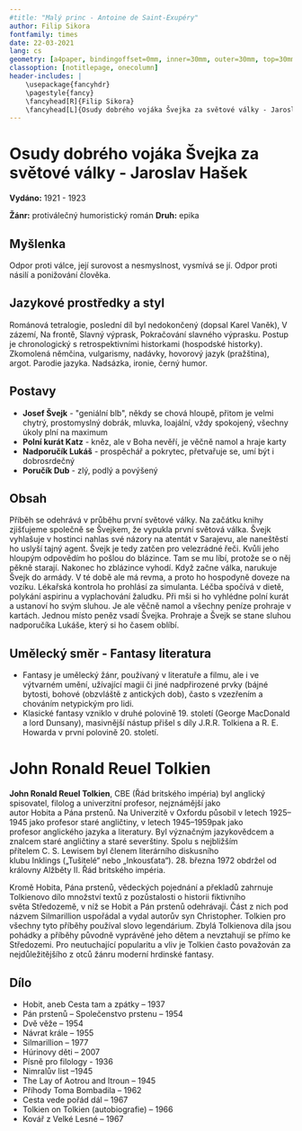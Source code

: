 ```yaml
---
#title: "Malý princ - Antoine de Saint-Exupéry"
author: Filip Sikora
fontfamily: times
date: 22-03-2021
lang: cs
geometry: [a4paper, bindingoffset=0mm, inner=30mm, outer=30mm, top=30mm, bottom=30mm]
classoption: [notitlepage, onecolumn]
header-includes: |
	\usepackage{fancyhdr}
	\pagestyle{fancy}
	\fancyhead[R]{Filip Sikora}
	\fancyhead[L]{Osudy dobrého vojáka Švejka za světové války - Jaroslav Hašek}
---
```


# Osudy dobrého vojáka Švejka za světové války - Jaroslav Hašek

**Vydáno:** 1921 - 1923

**Žánr:** protiválečný humoristický román **Druh:** epika

## Myšlenka

Odpor proti válce, její surovost a nesmyslnost, vysmívá se jí. Odpor proti násilí a ponižování člověka.

## Jazykové prostředky a styl

Románová tetralogie, poslední díl byl nedokončený (dopsal Karel Vaněk), V zázemí, Na frontě, Slavný výprask, Pokračování slavného výprasku. Postup je chronologický s retrospektivními historkami (hospodské historky). Zkomolená němčina, vulgarismy, nadávky, hovorový jazyk (pražština), argot. Parodie jazyka. Nadsázka, ironie, černý humor.

## Postavy

- **Josef Švejk** - "geniální blb", někdy se chová hloupě, přitom je velmi chytrý, prostomyslný dobrák, mluvka, loajální, vždy spokojený, všechny úkoly plní na maximum
- **Polní kurát Katz** - kněz, ale v Boha nevěří, je věčně namol a hraje karty
- **Nadporučík Lukáš** - prospěchář a pokrytec, přetvařuje se, umí být i dobrosrdečný
- **Poručík Dub** - zlý, podlý a povýšený

## Obsah

Příběh se odehrává v průběhu první světové války. Na začátku knihy zjišťujeme společně se Švejkem, že vypukla první světová válka. Švejk vyhlašuje v hostinci nahlas své názory na atentát v Sarajevu, ale naneštěstí ho uslyší tajný agent. Švejk je tedy zatčen pro velezrádné řeči. Kvůli jeho hloupým odpovědím ho pošlou do blázince. Tam se mu líbí, protože se o něj pěkně starají. Nakonec ho zblázince vyhodí. Když začne válka, narukuje Švejk do armády. V té době ale má revma, a proto ho hospodyně doveze na vozíku. Lékařská kontrola ho prohlásí za simulanta. Léčba spočívá v dietě, polykání aspirinu a vyplachování žaludku. Při mši si ho vyhlédne polní kurát a ustanoví ho svým sluhou. Je ale věčně namol a všechny peníze prohraje v kartách. Jednou místo peněz vsadí Švejka. Prohraje a Švejk se stane sluhou nadporučíka Lukáše, který si ho časem oblíbí.

## Umělecký směr - Fantasy literatura

- Fantasy je umělecký žánr, používaný v literatuře a filmu, ale i ve výtvarném umění, užívající magii či jiné nadpřirozené prvky (bájné bytosti, bohové (obzvláště z antických dob), často s vzezřením a chováním netypickým pro lidi.
- Klasické fantasy vzniklo v druhé polovině 19. století (George MacDonald a lord Dunsany), masivnější nástup přišel s díly J.R.R. Tolkiena a R. E. Howarda v první polovině 20. století.

# John Ronald Reuel Tolkien

**John Ronald Reuel Tolkien**, CBE (Řád britského impéria) byl anglický spisovatel, filolog a univerzitní profesor, nejznámější jako autor Hobita a Pána prstenů. Na Univerzitě v Oxfordu působil v letech 1925–1945 jako profesor staré angličtiny, v letech 1945–1959pak jako profesor anglického jazyka a literatury. Byl význačným jazykovědcem a znalcem staré angličtiny a staré severštiny. Spolu s nejbližším přítelem C. S. Lewisem byl členem literárního diskusního klubu Inklings („Tušitelé“ nebo „Inkousťata“). 28. března 1972 obdržel od královny Alžběty II. Řád britského impéria.

Kromě Hobita, Pána prstenů, vědeckých pojednání a překladů zahrnuje Tolkienovo dílo množství textů z pozůstalosti o historii fiktivního světa Středozemě, v níž se Hobit a Pán prstenů odehrávají. Část z nich pod názvem Silmarillion uspořádal a vydal autorův syn Christopher. Tolkien pro všechny tyto příběhy používal slovo legendárium. Zbylá Tolkienova díla jsou pohádky a příběhy původně vyprávěné jeho dětem a nevztahují se přímo ke Středozemi. Pro neutuchající popularitu a vliv je Tolkien často považován za nejdůležitějšího z otců žánru moderní hrdinské fantasy.

## Dílo

- Hobit, aneb Cesta tam a zpátky – 1937
- Pán prstenů – Společenstvo prstenu – 1954
- Dvě věže – 1954
- Návrat krále – 1955
- Silmarillion – 1977
- Húrinovy děti – 2007
- Písně pro filology - 1936
- Nimralův list –1945
- The Lay of Aotrou and Itroun – 1945
- Příhody Toma Bombadila – 1962
- Cesta vede pořád dál – 1967
- Tolkien on Tolkien (autobiografie) – 1966
- Kovář z Velké Lesné – 1967
